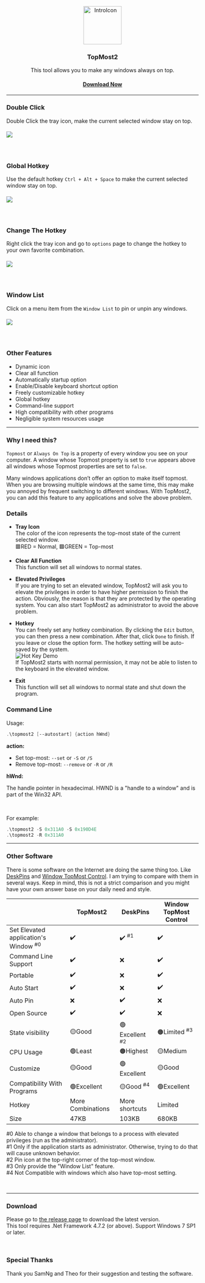 <p align="center">
	<a href="https://github.com/jerrylum/topmost2"><img src="https://i.imgur.com/r7PW6a2.png" alt="IntroIcon" width="100"></a>
</p>
<h3 align="center">TopMost2</h3>
<p align="center">This tool allows you to make any windows always on top.</p>

<h4 align="center"><a href="https://github.com/jerrylum/topmost2/releases">Download Now</a></h4>

---

### Double Click

Double Click the tray icon, make the current selected window stay on top.

<h5 align="left">
<img src="https://i.imgur.com/kuBflkz.gif">
</h5>

<br>

### Global Hotkey

Use the default hotkey `Ctrl + Alt + Space` to make the current selected window stay on top.

<h5 align="left">
<img src="https://i.imgur.com/NokjMLd.gif">
</h5>
<br>

### Change The Hotkey

Right click the tray icon and go to `options` page to change the hotkey to your own favorite combination.

<h5 align="left">
<img src="https://i.imgur.com/LfNdpHR.gif">
</h5>

<br>

### Window List

Click on a menu item from the `Window List` to pin or unpin any windows.

<h5 align="left">
<img src="https://i.imgur.com/6KIfi3d.gif">
</h5>

<br>

### Other Features

- Dynamic icon
- Clear all function
- Automatically startup option
- Enable/Disable keyboard shortcut option
- Freely customizable hotkey
- Global hotkey
- Command-line support
- High compatibility with other programs  
- Negligible system resources usage



---

### Why I need this?

`Topmost` or `Always On Top` is a property of every window you see on your computer. A window whose Topmost property is set to `true` appears above all windows whose Topmost properties are set to `false`.  <br>

Many windows applications don’t offer an option to make itself topmost. When you are browsing multiple windows at the same time, this may make you annoyed by frequent switching to different windows. With TopMost2,  you can add this feature to any applications and solve the above problem.



### Details

- **Tray Icon**  
  The color of the icon represents the top-most state of the current selected window.  
  🟥RED = Normal, 🟩GREEN = Top-most
  
- **Clear All Function**  
  This function will set all windows to normal states.
  
- **Elevated Privileges**  
  If you are trying to set an elevated window, TopMost2 will ask you to elevate the privileges in order to have higher permission to finish the action. Obviously, the reason is that they are protected by the operating system. You can also start TopMost2 as administrator to avoid the above problem.
  
- **Hotkey**  
  You can freely set any hotkey combination. By clicking the `Edit` button, you can then press a new combination. After that, click `Done` to finish. If you leave or close the option form. The hotkey setting will be auto-saved by the system.  
  ![Hot Key Demo](https://i.imgur.com/jGFi1tC.gif)  
  If TopMost2 starts with normal permission, it may not be able to listen to the keyboard in the elevated window.

- **Exit**  
  This function will set all windows to normal state and shut down the program.


### Command Line

Usage:

```powershell
.\topmost2 [--autostart] {action hWnd}
```

**action:**

- Set top-most: `--set` or `-S` or `/S`
- Remove top-most: `--remove` or `-R` or `/R`

**hWnd:**

The handle pointer in hexadecimal. HWND is a "handle to a window" and is part of the Win32 API.

<br>

For example:

```powershell
.\topmost2 -S 0x311A0 -S 0x190D4E
.\topmost2 -R 0x311A0
```



---

### Other Software

There is some software on the Internet are doing the same thing too. Like [DeskPins](https://efotinis.neocities.org/deskpins/) and [Window TopMost Control](https://www.sordum.org/9182/window-topmost-control-v1-2/). I am trying to compare with them in several ways. Keep in mind, this is not a strict comparison and you might have your own answer base on your daily need and style.



|                                                 | TopMost2          | DeskPins                 | Window TopMost Control |
| ----------------------------------------------- | ----------------- | ------------------------ | ---------------------- |
| Set Elevated application's Window <sup>#0</sup> | ✔️                 | ✔️ <sup>#1</sup>          | ✔️                      |
| Command Line Support                            | ✔️                 | ❌                        | ✔️                      |
| Portable                                        | ✔️                 | ❌                        | ✔️                      |
| Auto Start                                      | ✔️                 | ❌                        | ✔️                      |
| Auto Pin                                        | ❌                 | ✔️                        | ❌                      |
| Open Source                                     | ✔️                 | ✔️                        | ❌                      |
| State visibility                                | 🟡Good             | 🟢Excellent <sup>#2</sup> | 🟠Limited <sup>#3</sup> |
| CPU Usage                                       | 🟢Least            | 🟠Highest                 | 🟡Medium                |
| Customize                                       | 🟡Good             | 🟢Excellent               | 🟡Good                  |
| Compatibility With Programs                     | 🟢Excellent        | 🟡Good <sup>#4</sup>      | 🟢Excellent             |
| Hotkey                                          | More Combinations | More shortcuts           | Limited                |
| Size                                            | 47KB              | 103KB                    | 680KB                  |

#0 Able to change a window that belongs to a process with elevated privileges (run as the administrator).  
#1 Only if the application starts as administrator. Otherwise, trying to do that will cause unknown behavior.  
#2 Pin icon at the top-right corner of the top-most window.  
#3 Only provide the "Window List" feature.  
#4 Not Compatible with windows which also have top-most setting.  

<br> 

---

### Download

Please go to [the release page](https://github.com/jerrylum/topmost2/releases) to download the latest version.  
This tool requires .Net Framework 4.7.2 (or above). Support Windows 7 SP1 or later.  

<br>

### Special Thanks

Thank you SamNg and Theo for their suggestion and testing the software.
